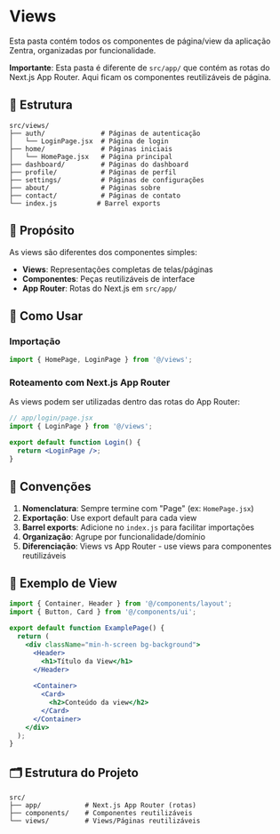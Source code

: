 # Views

Esta pasta contém todos os componentes de página/view da aplicação Zentra, organizadas por funcionalidade.

**Importante**: Esta pasta é diferente de `src/app/` que contém as rotas do Next.js App Router. Aqui ficam os componentes reutilizáveis de página.

## 📁 Estrutura

```
src/views/
├── auth/              # Páginas de autenticação
│   └── LoginPage.jsx  # Página de login
├── home/              # Páginas iniciais
│   └── HomePage.jsx   # Página principal
├── dashboard/         # Páginas do dashboard
├── profile/           # Páginas de perfil
├── settings/          # Páginas de configurações
├── about/             # Páginas sobre
├── contact/           # Páginas de contato
└── index.js          # Barrel exports
```

## 🎯 Propósito

As views são diferentes dos componentes simples:
- **Views**: Representações completas de telas/páginas
- **Componentes**: Peças reutilizáveis de interface
- **App Router**: Rotas do Next.js em `src/app/`

## 🚀 Como Usar

### Importação
```jsx
import { HomePage, LoginPage } from '@/views';
```

### Roteamento com Next.js App Router
As views podem ser utilizadas dentro das rotas do App Router:

```jsx
// app/login/page.jsx
import { LoginPage } from '@/views';

export default function Login() {
  return <LoginPage />;
}
```

## 📝 Convenções

1. **Nomenclatura**: Sempre termine com "Page" (ex: `HomePage.jsx`)
2. **Exportação**: Use export default para cada view
3. **Barrel exports**: Adicione no `index.js` para facilitar importações
4. **Organização**: Agrupe por funcionalidade/domínio
5. **Diferenciação**: Views vs App Router - use views para componentes reutilizáveis

## 🔧 Exemplo de View

```jsx
import { Container, Header } from '@/components/layout';
import { Button, Card } from '@/components/ui';

export default function ExamplePage() {
  return (
    <div className="min-h-screen bg-background">
      <Header>
        <h1>Título da View</h1>
      </Header>
      
      <Container>
        <Card>
          <h2>Conteúdo da view</h2>
        </Card>
      </Container>
    </div>
  );
}
```

## 🗂️ Estrutura do Projeto

```
src/
├── app/           # Next.js App Router (rotas)
├── components/    # Componentes reutilizáveis  
└── views/         # Views/Páginas reutilizáveis
```
```
